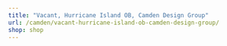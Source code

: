 ```yaml
---
title: "Vacant, Hurricane Island OB, Camden Design Group"
url: /camden/vacant-hurricane-island-ob-camden-design-group/
shop: shop
---
```

